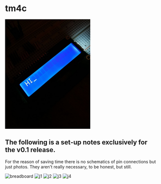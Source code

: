 # tm4c

 ![demo](/assets/demo.png)

## The following is a set-up notes exclusively for the v0.1 release.

For the reason of saving time there is no schematics of pin connections but just photos.
They aren't really necessary, to be honest, but still.


 ![breadboard](/assets/breadboard.png)
 ![j1](/assets/j1.png)
 ![j2](/assets/j2.png)
 ![j3](/assets/j3.png)
 ![j4](/assets/j4.png)
